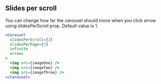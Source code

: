 ## Slides per scroll
You can change how far the carousel should move when you click arrow using slidesPerScroll prop. Default value is 1.
```jsx render
<Carousel
  slidesPerScroll={2}
  slidesPerPage={2}
  infinite
  arrows
>
  <img src={imageOne} />
  <img src={imageTwo} />
  <img src={imageThree} />
</Carousel>
```
